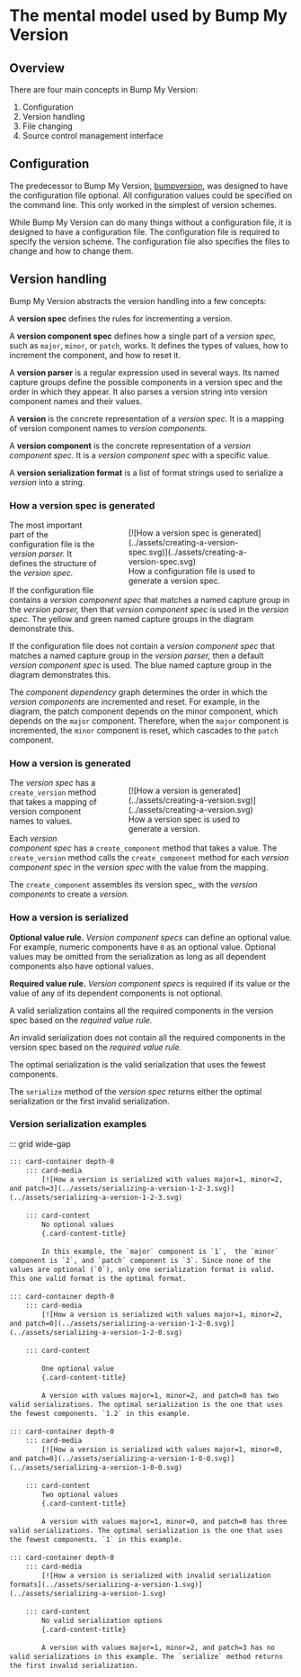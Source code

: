 # The mental model used by Bump My Version

## Overview

There are four main concepts in Bump My Version:

1. Configuration
2. Version handling
3. File changing
4. Source control management interface

## Configuration

The predecessor to Bump My Version, [bumpversion](https://github.com/peritus/bumpversion), was designed to have the configuration file optional. All configuration values could be specified on the command line. This only worked in the simplest of version schemes.

While Bump My Version can do many things without a configuration file, it is designed to have a configuration file. The configuration file is required to specify the version scheme. The configuration file also specifies the files to change and how to change them.

## Version handling

Bump My Version abstracts the version handling into a few concepts:

A **version spec** defines the rules for incrementing a version.

A **version component spec** defines how a single part of a _version spec,_ such as `major`, `minor`, or `patch`, works. It defines the types of values, how to increment the component, and how to reset it.

A **version parser** is a regular expression used in several ways. Its named capture groups define the possible components in a version spec and the order in which they appear. It also parses a version string into version component names and their values.

A **version** is the concrete representation of a _version spec._ It is a mapping of version component names to _version components._ 

A **version component** is the concrete representation of a _version component spec._ It is a _version component spec_ with a specific value.

A **version serialization format** is a list of format strings used to serialize a _version_ into a string.

### How a version spec is generated

<figure markdown="span" style="width: 50%; float: right;padding-left: .75rem">
    [![How a version spec is generated](../assets/creating-a-version-spec.svg)](../assets/creating-a-version-spec.svg)
    <figcaption>How a configuration file is used to generate a version spec.</figcaption>
</figure>





The most important part of the configuration file is the _version parser._ It defines the structure of the _version spec._ 


If the configuration file contains a _version component spec_ that matches a named capture group in the _version parser,_ then that _version component spec_ is used in the _version spec._ The yellow and green named capture groups in the diagram demonstrate this.

If the configuration file does not contain a _version component spec_ that matches a named capture group in the _version parser,_ then a default _version component spec_ is used. The blue named capture group in the diagram demonstrates this.

The _component dependency_ graph determines the order in which the _version components_ are incremented and reset. For example, in the diagram, the patch component depends on the minor component, which depends on the `major` component. Therefore, when the `major` component is incremented, the `minor` component is reset, which cascades to the `patch` component. 

### How a version is generated

<figure markdown="span" style="width: 50%; float: right;padding-left: .75rem">
    [![How a version is generated](../assets/creating-a-version.svg)](../assets/creating-a-version.svg)
    <figcaption>How a version spec is used to generate a version.</figcaption>
</figure>

The _version spec_ has a `create_version` method that takes a mapping of version component names to values. 

Each _version component spec_ has a `create_component` method that takes a value. The `create_version` method calls the `create_component` method for each _version component spec_ in the _version spec_ with the value from the mapping.

The `create_component` assembles its version spec_ with the _version components_ to create a _version._

### How a version is serialized

**Optional value rule.** _Version component specs_ can define an optional value. For example, numeric components have `0` as an optional value. Optional values may be omitted from the serialization as long as all dependent components also have optional values.

**Required value rule.** _Version component specs_ is required if its value or the value of any of its dependent components is not optional.

A valid serialization contains all the required components in the version spec based on the _required value rule._

An invalid serialization does not contain all the required components in the version spec based on the _required value rule._

The optimal serialization is the valid serialization that uses the fewest components.

The `serialize` method of the _version spec_ returns either the optimal serialization or the first invalid serialization.

### Version serialization examples

::: grid wide-gap

    ::: card-container depth-0
        ::: card-media
            [![How a version is serialized with values major=1, minor=2, and patch=3](../assets/serializing-a-version-1-2-3.svg)](../assets/serializing-a-version-1-2-3.svg)

        ::: card-content
            No optional values
            {.card-content-title}

            In this example, the `major` component is `1`,  the `minor` component is `2`, and `patch` component is `3`. Since none of the values are optional (`0`), only one serialization format is valid. This one valid format is the optimal format.

    ::: card-container depth-0
        ::: card-media
            [![How a version is serialized with values major=1, minor=2, and patch=0](../assets/serializing-a-version-1-2-0.svg)](../assets/serializing-a-version-1-2-0.svg)
            
        ::: card-content
        
            One optional value
            {.card-content-title}
            
            A version with values major=1, minor=2, and patch=0 has two valid serializations. The optimal serialization is the one that uses the fewest components. `1.2` in this example.

    ::: card-container depth-0
        ::: card-media
            [![How a version is serialized with values major=1, minor=0, and patch=0](../assets/serializing-a-version-1-0-0.svg)](../assets/serializing-a-version-1-0-0.svg)

        ::: card-content
            Two optional values
            {.card-content-title}

            A version with values major=1, minor=0, and patch=0 has three valid serializations. The optimal serialization is the one that uses the fewest components. `1` in this example.

    ::: card-container depth-0
        ::: card-media
            [![How a version is serialized with invalid serialization formats](../assets/serializing-a-version-1.svg)](../assets/serializing-a-version-1.svg)

        ::: card-content
            No valid serialization options
            {.card-content-title}

            A version with values major=1, minor=2, and patch=3 has no valid serializations in this example. The `serialize` method returns the first invalid serialization.
